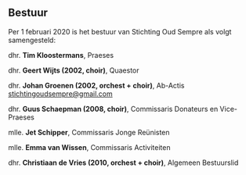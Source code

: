 ## Bestuur

Per 1 februari 2020 is het bestuur van Stichting Oud Sempre als volgt samengesteld:

dhr. **Tim Kloostermans**, Praeses

dhr. **Geert Wijts (2002, choir)**, Quaestor

dhr. **Johan Groenen (2002, orchest + choir)**, Ab-Actis<br>
[stichtingoudsempre@gmail.com](mailto:stichtingoudsempre@gmail.com)

dhr. **Guus Schaepman (2008, choir)**, Commissaris Donateurs en Vice-Praeses

mlle. **Jet Schipper**, Commissaris Jonge Reünisten

mlle. **Emma van Wissen**, Commissaris Activiteiten

dhr. **Christiaan de Vries (2010, orchest + choir)**, Algemeen Bestuurslid
